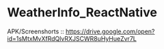 # WeatherInfo_ReactNative



APK/Screenshorts   :: https://drive.google.com/open?id=1sMtxMvXfRdQlvRXJSCWR8uHyHueZvr7L

